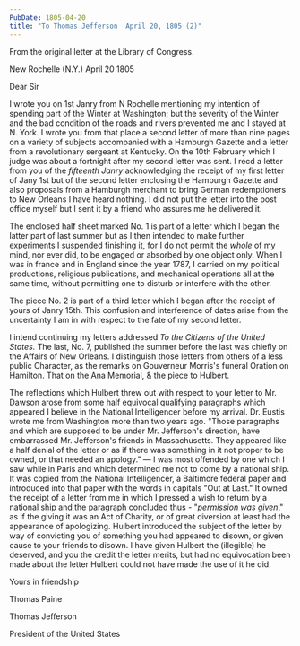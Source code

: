 ```yaml
---
PubDate: 1805-04-20
title: "To Thomas Jefferson  April 20, 1805 (2)"
---
```


   From the original letter at the Library of Congress.

   New Rochelle (N.Y.) April 20 1805

   Dear Sir

   I wrote you on 1st Janry from N Rochelle mentioning my intention of
   spending part of the Winter at Washington; but the severity of the Winter
   and the bad condition of the roads and rivers prevented me and I stayed at
   N. York. I wrote you from that place a second letter of more than nine
   pages on a variety of subjects accompanied with a Hamburgh Gazette and a
   letter from a revolutionary sergeant at Kentucky. On the 10th February
   which I judge was about a fortnight after my second letter was sent. I
   recd a letter from you of the *fifteenth Janry* acknowledging the
   receipt of my first letter of Jany 1st  but of the second letter
   enclosing the Hamburgh Gazette and also proposals from a Hamburgh merchant
   to bring German redemptioners to New Orleans I have heard nothing. I did
   not put the letter into the post office myself but I sent it by a friend
   who assures me he delivered it.

   The enclosed half sheet marked No. 1 is part of a letter which I began the
   latter part of last summer but as I then intended to make further
   experiments I suspended finishing it, for I do not permit the *whole* of my
   mind, nor ever did, to be engaged or absorbed by one object only. When I
   was in france and in England since the year 1787, I carried on my
   political productions, religious publications, and mechanical operations
   all at the same time, without permitting one to disturb or interfere with
   the other. 
   
   The piece No. 2 is part of a third letter which I began after
   the receipt of yours of Janry 15th. This confusion and interference of
   dates arise from the uncertainty I am in with respect to the fate of my
   second letter.

   I intend continuing my letters addressed *To the Citizens of the United
   States.* The last, No. 7, published the summer before the last was chiefly
   on the Affairs of New Orleans. I distinguish those letters from others of
   a less public Character, as the remarks on Gouverneur Morris's funeral
   Oration on Hamilton. That on the Ana Memorial, & the piece to Hulbert.

   The reflections which Hulbert threw out with respect to your letter to Mr.
   Dawson arose from some half equivocal qualifying paragraphs which appeared
   I believe in the National Intelligencer before my arrival. Dr. Eustis
   wrote me from Washington more than two years ago. "Those paragraphs and
   which are supposed to be under Mr. Jefferson's direction, have embarrassed
   Mr. Jefferson's friends in Massachusetts. They appeared like a half denial
   of the letter or as if there was something in it not proper to be owned,
   or that needed an apology." &mdash; I was most offended by one which I saw while
   in Paris and which determined me not to come by a national ship. It was
   copied from the National Intelligencer, a Baltimore federal paper and
   introduced into that paper with the words in capitals "Out at Last." It
   owned the receipt of a letter from me in which I pressed a wish to return
   by a national ship and the paragraph concluded thus - "*permission was
   given*," as if the giving it was an Act of Charity, or of great
   diversion at least had the appearance of apologizing. Hulbert introduced the
   subject of the letter by way of convicting you of something you had appeared to 
   disown, or given cause to your friends to disown. I have given Hulbert the
   (illegible) he deserved, and you the credit the letter merits, but had no 
   equivocation been made about the letter Hulbert could not have made the use of it
   he did.

   Yours in friendship

   Thomas Paine
   
   Thomas Jefferson
   
   President of the United States



 



